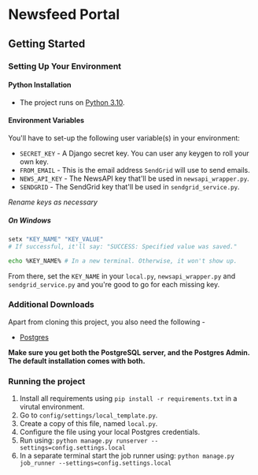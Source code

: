 # Newsfeed Portal

## Getting Started

### Setting Up Your Environment

#### Python Installation
* The project runs on [Python 3.10](https://www.python.org/downloads/).

#### Environment Variables
You'll have to set-up the following user variable(s) in your environment:
* `SECRET_KEY` - A Django secret key. You can user any keygen to roll your own key.
* `FROM_EMAIL` - This is the email address `SendGrid` will use to send emails.
* `NEWS_API_KEY` - The NewsAPI key that'll be used in `newsapi_wrapper.py`.
* `SENDGRID` - The SendGrid key that'll be used in `sendgrid_service.py`.

*Rename keys as necessary*

##### On Windows
```bash
setx "KEY_NAME" "KEY_VALUE"
# If successful, it'll say: "SUCCESS: Specified value was saved."

echo %KEY_NAME% # In a new terminal. Otherwise, it won't show up.
```
From there, set the `KEY_NAME` in your `local.py`, `newsapi_wrapper.py` and
`sendgrid_service.py` and you're good to go for each missing key.


### Additional Downloads

Apart from cloning this project, you also need the following -

- [Postgres](https://www.postgresql.org/download/)

**Make sure you get both the PostgreSQL server, and the Postgres Admin. The
default installation comes with both.**


### Running the project

1. Install all requirements using `pip install -r requirements.txt` in a virutal
environment.
1. Go to `config/settings/local_template.py`.
1. Create a copy of this file, named `local.py`.
1. Configure the file using your local Postgres credentials.
1. Run using: `python manage.py runserver --settings=config.settings.local`
1. In a separate terminal start the job runner using:
`python manage.py job_runner --settings=config.settings.local`
